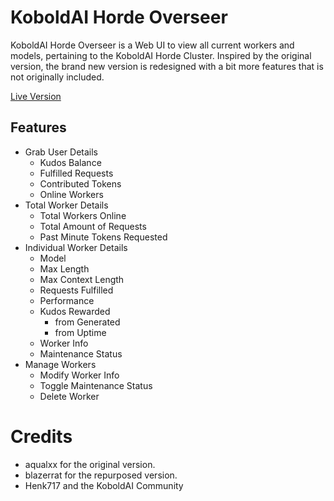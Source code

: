 # KoboldAI Horde Overseer  
  
KoboldAI Horde Overseer is a Web UI to view all current workers and models, pertaining to the KoboldAI Horde Cluster. Inspired by the original version, the brand new version is redesigned with a bit more features that is not originally included.

[Live Version](https://overseer.logicism.tv)
  
## Features  
- Grab User Details
	- Kudos Balance
	- Fulfilled Requests
	- Contributed Tokens
	- Online Workers
- Total Worker Details
	- Total Workers Online
	- Total Amount of Requests
	- Past Minute Tokens Requested
- Individual Worker Details
	- Model
	- Max Length
	- Max Context Length
	- Requests Fulfilled
	- Performance
	- Kudos Rewarded
		- from Generated
		- from Uptime
	- Worker Info
	- Maintenance Status
- Manage Workers
	- Modify Worker Info
	- Toggle Maintenance Status
	- Delete Worker
  
# Credits
- aqualxx for the original version.
- blazerrat for the repurposed version.
- Henk717 and the KoboldAI Community